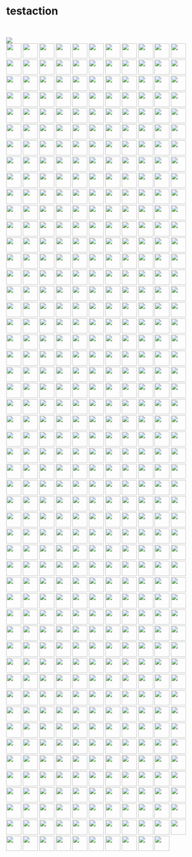# testaction
<br><!-- Do not remove start of hero-bot --><br>
<img src="https://img.shields.io/badge/Total-549-orange"><br>
<a href="https://github.com/243083df"><img src="https://avatars.githubusercontent.com/u/29660847?v=4" class="avatar-user" width="40px" /></a>
<a href="https://github.com/403studio"><img src="https://avatars.githubusercontent.com/u/17879134?v=4" class="avatar-user" width="40px" /></a>
<a href="https://github.com/8398a7"><img src="https://avatars.githubusercontent.com/u/8043276?v=4" class="avatar-user" width="40px" /></a>
<a href="https://github.com/ABNER-1"><img src="https://avatars.githubusercontent.com/u/24547351?v=4" class="avatar-user" width="40px" /></a>
<a href="https://github.com/Accagain2014"><img src="https://avatars.githubusercontent.com/u/9635216?v=4" class="avatar-user" width="40px" /></a>
<a href="https://github.com/AgtLucas"><img src="https://avatars.githubusercontent.com/u/1909761?v=4" class="avatar-user" width="40px" /></a>
<a href="https://github.com/AllenYu1987"><img src="https://avatars.githubusercontent.com/u/12489985?v=4" class="avatar-user" width="40px" /></a>
<a href="https://github.com/AlmeroSteyn"><img src="https://avatars.githubusercontent.com/u/5063473?v=4" class="avatar-user" width="40px" /></a>
<a href="https://github.com/AnSavvides"><img src="https://avatars.githubusercontent.com/u/2316326?v=4" class="avatar-user" width="40px" /></a>
<a href="https://github.com/Andarist"><img src="https://avatars.githubusercontent.com/u/9800850?v=4" class="avatar-user" width="40px" /></a>
<a href="https://github.com/Aredcap"><img src="https://avatars.githubusercontent.com/u/40494761?v=4" class="avatar-user" width="40px" /></a>
<a href="https://github.com/Bennu-Li"><img src="https://avatars.githubusercontent.com/u/53458891?v=4" class="avatar-user" width="40px" /></a>
<a href="https://github.com/BossZou"><img src="https://avatars.githubusercontent.com/u/40255591?v=4" class="avatar-user" width="40px" /></a>
<a href="https://github.com/CarlMungazi"><img src="https://avatars.githubusercontent.com/u/8584475?v=4" class="avatar-user" width="40px" /></a>
<a href="https://github.com/Cartas"><img src="https://avatars.githubusercontent.com/u/1099951?v=4" class="avatar-user" width="40px" /></a>
<a href="https://github.com/ChrisSki"><img src="https://avatars.githubusercontent.com/u/643408?v=4" class="avatar-user" width="40px" /></a>
<a href="https://github.com/ClimbsRocks"><img src="https://avatars.githubusercontent.com/u/7017045?v=4" class="avatar-user" width="40px" /></a>
<a href="https://github.com/CrossRaynor"><img src="https://avatars.githubusercontent.com/u/3909908?v=4" class="avatar-user" width="40px" /></a>
<a href="https://github.com/Cupchen"><img src="https://avatars.githubusercontent.com/u/34762375?v=4" class="avatar-user" width="40px" /></a>
<a href="https://github.com/DJCordhose"><img src="https://avatars.githubusercontent.com/u/394409?v=4" class="avatar-user" width="40px" /></a>
<a href="https://github.com/Daniel15"><img src="https://avatars.githubusercontent.com/u/91933?v=4" class="avatar-user" width="40px" /></a>
<a href="https://github.com/DanielHuang1983"><img src="https://avatars.githubusercontent.com/u/4417873?v=4" class="avatar-user" width="40px" /></a>
<a href="https://github.com/DarkScorpion"><img src="https://avatars.githubusercontent.com/u/1926649?v=4" class="avatar-user" width="40px" /></a>
<a href="https://github.com/DenrizSusam"><img src="https://avatars.githubusercontent.com/u/39295979?v=4" class="avatar-user" width="40px" /></a>
<a href="https://github.com/DragonDriver"><img src="https://avatars.githubusercontent.com/u/31589260?v=4" class="avatar-user" width="40px" /></a>
<a href="https://github.com/Ethan-Arrowood"><img src="https://avatars.githubusercontent.com/u/16144158?v=4" class="avatar-user" width="40px" /></a>
<a href="https://github.com/Fierralin"><img src="https://avatars.githubusercontent.com/u/8857059?v=4" class="avatar-user" width="40px" /></a>
<a href="https://github.com/FluorineDog"><img src="https://avatars.githubusercontent.com/u/15663612?v=4" class="avatar-user" width="40px" /></a>
<a href="https://github.com/GantMan"><img src="https://avatars.githubusercontent.com/u/997157?v=4" class="avatar-user" width="40px" /></a>
<a href="https://github.com/GordyD"><img src="https://avatars.githubusercontent.com/u/966511?v=4" class="avatar-user" width="40px" /></a>
<a href="https://github.com/Gracieeea"><img src="https://avatars.githubusercontent.com/u/50101579?v=4" class="avatar-user" width="40px" /></a>
<a href="https://github.com/GuanyunFeng"><img src="https://avatars.githubusercontent.com/u/40229765?v=4" class="avatar-user" width="40px" /></a>
<a href="https://github.com/GuoRentong"><img src="https://avatars.githubusercontent.com/u/57477222?v=4" class="avatar-user" width="40px" /></a>
<a href="https://github.com/Haroenv"><img src="https://avatars.githubusercontent.com/u/6270048?v=4" class="avatar-user" width="40px" /></a>
<a href="https://github.com/Heisenberg-Y"><img src="https://avatars.githubusercontent.com/u/35055583?v=4" class="avatar-user" width="40px" /></a>
<a href="https://github.com/HeroProtagonist"><img src="https://avatars.githubusercontent.com/u/12506217?v=4" class="avatar-user" width="40px" /></a>
<a href="https://github.com/HesterG"><img src="https://avatars.githubusercontent.com/u/17645053?v=4" class="avatar-user" width="40px" /></a>
<a href="https://github.com/HuangHua"><img src="https://avatars.githubusercontent.com/u/2274405?v=4" class="avatar-user" width="40px" /></a>
<a href="https://github.com/Hypnosphi"><img src="https://avatars.githubusercontent.com/u/6651625?v=4" class="avatar-user" width="40px" /></a>
<a href="https://github.com/IDrissAitHafid"><img src="https://avatars.githubusercontent.com/u/31975500?v=4" class="avatar-user" width="40px" /></a>
<a href="https://github.com/IvanVergiliev"><img src="https://avatars.githubusercontent.com/u/1443067?v=4" class="avatar-user" width="40px" /></a>
<a href="https://github.com/Jack-Works"><img src="https://avatars.githubusercontent.com/u/5390719?v=4" class="avatar-user" width="40px" /></a>
<a href="https://github.com/JackLCL"><img src="https://avatars.githubusercontent.com/u/53512883?v=4" class="avatar-user" width="40px" /></a>
<a href="https://github.com/JedWatson"><img src="https://avatars.githubusercontent.com/u/872310?v=4" class="avatar-user" width="40px" /></a>
<a href="https://github.com/Jessidhia"><img src="https://avatars.githubusercontent.com/u/73085?v=4" class="avatar-user" width="40px" /></a>
<a href="https://github.com/JinHai-CN"><img src="https://avatars.githubusercontent.com/u/33142505?v=4" class="avatar-user" width="40px" /></a>
<a href="https://github.com/JoshuaGross"><img src="https://avatars.githubusercontent.com/u/70602?v=4" class="avatar-user" width="40px" /></a>
<a href="https://github.com/Kachulio1"><img src="https://avatars.githubusercontent.com/u/22243090?v=4" class="avatar-user" width="40px" /></a>
<a href="https://github.com/KevinTCoughlin"><img src="https://avatars.githubusercontent.com/u/706967?v=4" class="avatar-user" width="40px" /></a>
<a href="https://github.com/KyleAMathews"><img src="https://avatars.githubusercontent.com/u/71047?v=4" class="avatar-user" width="40px" /></a>
<a href="https://github.com/Lin-gh-Saint"><img src="https://avatars.githubusercontent.com/u/64019322?v=4" class="avatar-user" width="40px" /></a>
<a href="https://github.com/LocoRichard"><img src="https://avatars.githubusercontent.com/u/81553353?v=4" class="avatar-user" width="40px" /></a>
<a href="https://github.com/M-Izadmehr"><img src="https://avatars.githubusercontent.com/u/28848972?v=4" class="avatar-user" width="40px" /></a>
<a href="https://github.com/MXDA"><img src="https://avatars.githubusercontent.com/u/47274057?v=4" class="avatar-user" width="40px" /></a>
<a href="https://github.com/ManasJayanth"><img src="https://avatars.githubusercontent.com/u/3097018?v=4" class="avatar-user" width="40px" /></a>
<a href="https://github.com/NE-SmallTown"><img src="https://avatars.githubusercontent.com/u/18418010?v=4" class="avatar-user" width="40px" /></a>
<a href="https://github.com/NMinhNguyen"><img src="https://avatars.githubusercontent.com/u/2852660?v=4" class="avatar-user" width="40px" /></a>
<a href="https://github.com/Nadia--"><img src="https://avatars.githubusercontent.com/u/2539934?v=4" class="avatar-user" width="40px" /></a>
<a href="https://github.com/NicBonetto"><img src="https://avatars.githubusercontent.com/u/28014739?v=4" class="avatar-user" width="40px" /></a>
<a href="https://github.com/Oleg24"><img src="https://avatars.githubusercontent.com/u/7278723?v=4" class="avatar-user" width="40px" /></a>
<a href="https://github.com/PahudPlus"><img src="https://avatars.githubusercontent.com/u/64403786?v=4" class="avatar-user" width="40px" /></a>
<a href="https://github.com/Pouja"><img src="https://avatars.githubusercontent.com/u/2385144?v=4" class="avatar-user" width="40px" /></a>
<a href="https://github.com/RReverser"><img src="https://avatars.githubusercontent.com/u/557590?v=4" class="avatar-user" width="40px" /></a>
<a href="https://github.com/RaitoBezarius"><img src="https://avatars.githubusercontent.com/u/314564?v=4" class="avatar-user" width="40px" /></a>
<a href="https://github.com/ReigenAraka"><img src="https://avatars.githubusercontent.com/u/57280231?v=4" class="avatar-user" width="40px" /></a>
<a href="https://github.com/RichardLitt"><img src="https://avatars.githubusercontent.com/u/910753?v=4" class="avatar-user" width="40px" /></a>
<a href="https://github.com/RyanWei"><img src="https://avatars.githubusercontent.com/u/9876551?v=4" class="avatar-user" width="40px" /></a>
<a href="https://github.com/SCKCZJ2018"><img src="https://avatars.githubusercontent.com/u/29282370?v=4" class="avatar-user" width="40px" /></a>
<a href="https://github.com/STRML"><img src="https://avatars.githubusercontent.com/u/1197375?v=4" class="avatar-user" width="40px" /></a>
<a href="https://github.com/SanderSpies"><img src="https://avatars.githubusercontent.com/u/1114117?v=4" class="avatar-user" width="40px" /></a>
<a href="https://github.com/Shastel"><img src="https://avatars.githubusercontent.com/u/6017041?v=4" class="avatar-user" width="40px" /></a>
<a href="https://github.com/Simek"><img src="https://avatars.githubusercontent.com/u/719641?v=4" class="avatar-user" width="40px" /></a>
<a href="https://github.com/SimenB"><img src="https://avatars.githubusercontent.com/u/1404810?v=4" class="avatar-user" width="40px" /></a>
<a href="https://github.com/SkyYang"><img src="https://avatars.githubusercontent.com/u/4702509?v=4" class="avatar-user" width="40px" /></a>
<a href="https://github.com/SnowyOwl-KHY"><img src="https://avatars.githubusercontent.com/u/10348819?v=4" class="avatar-user" width="40px" /></a>
<a href="https://github.com/SwaggySong"><img src="https://avatars.githubusercontent.com/u/36157116?v=4" class="avatar-user" width="40px" /></a>
<a href="https://github.com/TanaseHagi"><img src="https://avatars.githubusercontent.com/u/18321229?v=4" class="avatar-user" width="40px" /></a>
<a href="https://github.com/TheSavior"><img src="https://avatars.githubusercontent.com/u/249164?v=4" class="avatar-user" width="40px" /></a>
<a href="https://github.com/ThomasCrevoisier"><img src="https://avatars.githubusercontent.com/u/4603973?v=4" class="avatar-user" width="40px" /></a>
<a href="https://github.com/ThreadDao"><img src="https://avatars.githubusercontent.com/u/27288593?v=4" class="avatar-user" width="40px" /></a>
<a href="https://github.com/ThyeeZz"><img src="https://avatars.githubusercontent.com/u/41352919?v=4" class="avatar-user" width="40px" /></a>
<a href="https://github.com/Tlincy"><img src="https://avatars.githubusercontent.com/u/11934432?v=4" class="avatar-user" width="40px" /></a>
<a href="https://github.com/Tom910"><img src="https://avatars.githubusercontent.com/u/2185721?v=4" class="avatar-user" width="40px" /></a>
<a href="https://github.com/Tumao727"><img src="https://avatars.githubusercontent.com/u/20420181?v=4" class="avatar-user" width="40px" /></a>
<a href="https://github.com/WickyNilliams"><img src="https://avatars.githubusercontent.com/u/1091390?v=4" class="avatar-user" width="40px" /></a>
<a href="https://github.com/Wildhoney"><img src="https://avatars.githubusercontent.com/u/1528477?v=4" class="avatar-user" width="40px" /></a>
<a href="https://github.com/XuPeng-SH"><img src="https://avatars.githubusercontent.com/u/39627130?v=4" class="avatar-user" width="40px" /></a>
<a href="https://github.com/XuanYang-cn"><img src="https://avatars.githubusercontent.com/u/51370125?v=4" class="avatar-user" width="40px" /></a>
<a href="https://github.com/XuefengWu"><img src="https://avatars.githubusercontent.com/u/161701?v=4" class="avatar-user" width="40px" /></a>
<a href="https://github.com/Yeti-or"><img src="https://avatars.githubusercontent.com/u/1813468?v=4" class="avatar-user" width="40px" /></a>
<a href="https://github.com/Yukikaze-CZR"><img src="https://avatars.githubusercontent.com/u/48198922?v=4" class="avatar-user" width="40px" /></a>
<a href="https://github.com/ZoteTheMighty"><img src="https://avatars.githubusercontent.com/u/37384169?v=4" class="avatar-user" width="40px" /></a>
<a href="https://github.com/aaronabramov"><img src="https://avatars.githubusercontent.com/u/940133?v=4" class="avatar-user" width="40px" /></a>
<a href="https://github.com/aaronjin2010"><img src="https://avatars.githubusercontent.com/u/48044391?v=4" class="avatar-user" width="40px" /></a>
<a href="https://github.com/abhaynikam"><img src="https://avatars.githubusercontent.com/u/7736232?v=4" class="avatar-user" width="40px" /></a>
<a href="https://github.com/accordeiro"><img src="https://avatars.githubusercontent.com/u/1952585?v=4" class="avatar-user" width="40px" /></a>
<a href="https://github.com/acdlite"><img src="https://avatars.githubusercontent.com/u/3624098?v=4" class="avatar-user" width="40px" /></a>
<a href="https://github.com/adammark"><img src="https://avatars.githubusercontent.com/u/28193?v=4" class="avatar-user" width="40px" /></a>
<a href="https://github.com/adasq"><img src="https://avatars.githubusercontent.com/u/5637734?v=4" class="avatar-user" width="40px" /></a>
<a href="https://github.com/adelevie"><img src="https://avatars.githubusercontent.com/u/86790?v=4" class="avatar-user" width="40px" /></a>
<a href="https://github.com/af"><img src="https://avatars.githubusercontent.com/u/25241?v=4" class="avatar-user" width="40px" /></a>
<a href="https://github.com/aickin"><img src="https://avatars.githubusercontent.com/u/44199?v=4" class="avatar-user" width="40px" /></a>
<a href="https://github.com/airjp73"><img src="https://avatars.githubusercontent.com/u/25882770?v=4" class="avatar-user" width="40px" /></a>
<a href="https://github.com/akihoni"><img src="https://avatars.githubusercontent.com/u/36330442?v=4" class="avatar-user" width="40px" /></a>
<a href="https://github.com/alexeyraspopov"><img src="https://avatars.githubusercontent.com/u/858295?v=4" class="avatar-user" width="40px" /></a>
<a href="https://github.com/alexmckenley"><img src="https://avatars.githubusercontent.com/u/3639670?v=4" class="avatar-user" width="40px" /></a>
<a href="https://github.com/alexpien"><img src="https://avatars.githubusercontent.com/u/2401597?v=4" class="avatar-user" width="40px" /></a>
<a href="https://github.com/alextsg"><img src="https://avatars.githubusercontent.com/u/8051479?v=4" class="avatar-user" width="40px" /></a>
<a href="https://github.com/alexzherdev"><img src="https://avatars.githubusercontent.com/u/93752?v=4" class="avatar-user" width="40px" /></a>
<a href="https://github.com/allofthenorthwood"><img src="https://avatars.githubusercontent.com/u/3123642?v=4" class="avatar-user" width="40px" /></a>
<a href="https://github.com/amm385"><img src="https://avatars.githubusercontent.com/u/823700?v=4" class="avatar-user" width="40px" /></a>
<a href="https://github.com/anchun"><img src="https://avatars.githubusercontent.com/u/2356895?v=4" class="avatar-user" width="40px" /></a>
<a href="https://github.com/andrewdavey"><img src="https://avatars.githubusercontent.com/u/292014?v=4" class="avatar-user" width="40px" /></a>
<a href="https://github.com/andreypopp"><img src="https://avatars.githubusercontent.com/u/30594?v=4" class="avatar-user" width="40px" /></a>
<a href="https://github.com/ankitml"><img src="https://avatars.githubusercontent.com/u/573824?v=4" class="avatar-user" width="40px" /></a>
<a href="https://github.com/anmonteiro"><img src="https://avatars.githubusercontent.com/u/661909?v=4" class="avatar-user" width="40px" /></a>
<a href="https://github.com/antsmartian"><img src="https://avatars.githubusercontent.com/u/1241511?v=4" class="avatar-user" width="40px" /></a>
<a href="https://github.com/apaatsio"><img src="https://avatars.githubusercontent.com/u/195210?v=4" class="avatar-user" width="40px" /></a>
<a href="https://github.com/arcanis"><img src="https://avatars.githubusercontent.com/u/1037931?v=4" class="avatar-user" width="40px" /></a>
<a href="https://github.com/ariabuckles"><img src="https://avatars.githubusercontent.com/u/1487889?v=4" class="avatar-user" width="40px" /></a>
<a href="https://github.com/arkist"><img src="https://avatars.githubusercontent.com/u/1099068?v=4" class="avatar-user" width="40px" /></a>
<a href="https://github.com/armujahid"><img src="https://avatars.githubusercontent.com/u/3725386?v=4" class="avatar-user" width="40px" /></a>
<a href="https://github.com/arnihermann"><img src="https://avatars.githubusercontent.com/u/35656?v=4" class="avatar-user" width="40px" /></a>
<a href="https://github.com/artnez"><img src="https://avatars.githubusercontent.com/u/396654?v=4" class="avatar-user" width="40px" /></a>
<a href="https://github.com/aruberto"><img src="https://avatars.githubusercontent.com/u/9933826?v=4" class="avatar-user" width="40px" /></a>
<a href="https://github.com/ashyshyshyman"><img src="https://avatars.githubusercontent.com/u/50362613?v=4" class="avatar-user" width="40px" /></a>
<a href="https://github.com/avanderhoorn"><img src="https://avatars.githubusercontent.com/u/585619?v=4" class="avatar-user" width="40px" /></a>
<a href="https://github.com/aweary"><img src="https://avatars.githubusercontent.com/u/6886061?v=4" class="avatar-user" width="40px" /></a>
<a href="https://github.com/awwright"><img src="https://avatars.githubusercontent.com/u/437517?v=4" class="avatar-user" width="40px" /></a>
<a href="https://github.com/azich"><img src="https://avatars.githubusercontent.com/u/306069?v=4" class="avatar-user" width="40px" /></a>
<a href="https://github.com/basarat"><img src="https://avatars.githubusercontent.com/u/874898?v=4" class="avatar-user" width="40px" /></a>
<a href="https://github.com/become-nice"><img src="https://avatars.githubusercontent.com/u/56624819?v=4" class="avatar-user" width="40px" /></a>
<a href="https://github.com/behnammodi"><img src="https://avatars.githubusercontent.com/u/1549069?v=4" class="avatar-user" width="40px" /></a>
<a href="https://github.com/behzad888"><img src="https://avatars.githubusercontent.com/u/9346614?v=4" class="avatar-user" width="40px" /></a>
<a href="https://github.com/benhalpern"><img src="https://avatars.githubusercontent.com/u/3102842?v=4" class="avatar-user" width="40px" /></a>
<a href="https://github.com/benjamn"><img src="https://avatars.githubusercontent.com/u/5750?v=4" class="avatar-user" width="40px" /></a>
<a href="https://github.com/benmoss"><img src="https://avatars.githubusercontent.com/u/239754?v=4" class="avatar-user" width="40px" /></a>
<a href="https://github.com/bernard-lin"><img src="https://avatars.githubusercontent.com/u/16327281?v=4" class="avatar-user" width="40px" /></a>
<a href="https://github.com/bgirard"><img src="https://avatars.githubusercontent.com/u/793565?v=4" class="avatar-user" width="40px" /></a>
<a href="https://github.com/bgw"><img src="https://avatars.githubusercontent.com/u/180404?v=4" class="avatar-user" width="40px" /></a>
<a href="https://github.com/bhamodi"><img src="https://avatars.githubusercontent.com/u/7663987?v=4" class="avatar-user" width="40px" /></a>
<a href="https://github.com/bigsheeper"><img src="https://avatars.githubusercontent.com/u/42060877?v=4" class="avatar-user" width="40px" /></a>
<a href="https://github.com/binbin12580"><img src="https://avatars.githubusercontent.com/u/30914966?v=4" class="avatar-user" width="40px" /></a>
<a href="https://github.com/binbinlv"><img src="https://avatars.githubusercontent.com/u/83755740?v=4" class="avatar-user" width="40px" /></a>
<a href="https://github.com/bitshadow"><img src="https://avatars.githubusercontent.com/u/574802?v=4" class="avatar-user" width="40px" /></a>
<a href="https://github.com/bl00mber"><img src="https://avatars.githubusercontent.com/u/16987322?v=4" class="avatar-user" width="40px" /></a>
<a href="https://github.com/bo-huang"><img src="https://avatars.githubusercontent.com/u/24309515?v=4" class="avatar-user" width="40px" /></a>
<a href="https://github.com/bobeagan"><img src="https://avatars.githubusercontent.com/u/100226?v=4" class="avatar-user" width="40px" /></a>
<a href="https://github.com/brandonbloom"><img src="https://avatars.githubusercontent.com/u/119164?v=4" class="avatar-user" width="40px" /></a>
<a href="https://github.com/break2017"><img src="https://avatars.githubusercontent.com/u/2993941?v=4" class="avatar-user" width="40px" /></a>
<a href="https://github.com/briankung"><img src="https://avatars.githubusercontent.com/u/2836167?v=4" class="avatar-user" width="40px" /></a>
<a href="https://github.com/brianr"><img src="https://avatars.githubusercontent.com/u/12275?v=4" class="avatar-user" width="40px" /></a>
<a href="https://github.com/brianreavis"><img src="https://avatars.githubusercontent.com/u/118480?v=4" class="avatar-user" width="40px" /></a>
<a href="https://github.com/brigand"><img src="https://avatars.githubusercontent.com/u/936069?v=4" class="avatar-user" width="40px" /></a>
<a href="https://github.com/bripkens"><img src="https://avatars.githubusercontent.com/u/596443?v=4" class="avatar-user" width="40px" /></a>
<a href="https://github.com/bspaulding"><img src="https://avatars.githubusercontent.com/u/6833?v=4" class="avatar-user" width="40px" /></a>
<a href="https://github.com/btholt"><img src="https://avatars.githubusercontent.com/u/999523?v=4" class="avatar-user" width="40px" /></a>
<a href="https://github.com/bvaughn"><img src="https://avatars.githubusercontent.com/u/29597?v=4" class="avatar-user" width="40px" /></a>
<a href="https://github.com/calebmer"><img src="https://avatars.githubusercontent.com/u/8282507?v=4" class="avatar-user" width="40px" /></a>
<a href="https://github.com/camsong"><img src="https://avatars.githubusercontent.com/u/948896?v=4" class="avatar-user" width="40px" /></a>
<a href="https://github.com/caosiyang"><img src="https://avatars.githubusercontent.com/u/2155120?v=4" class="avatar-user" width="40px" /></a>
<a href="https://github.com/cbrwizard"><img src="https://avatars.githubusercontent.com/u/1615659?v=4" class="avatar-user" width="40px" /></a>
<a href="https://github.com/chenglou"><img src="https://avatars.githubusercontent.com/u/1909539?v=4" class="avatar-user" width="40px" /></a>
<a href="https://github.com/chengpu"><img src="https://avatars.githubusercontent.com/u/2233492?v=4" class="avatar-user" width="40px" /></a>
<a href="https://github.com/chentsulin"><img src="https://avatars.githubusercontent.com/u/3382565?v=4" class="avatar-user" width="40px" /></a>
<a href="https://github.com/chicoxyzzy"><img src="https://avatars.githubusercontent.com/u/1507086?v=4" class="avatar-user" width="40px" /></a>
<a href="https://github.com/christianalfoni"><img src="https://avatars.githubusercontent.com/u/3956929?v=4" class="avatar-user" width="40px" /></a>
<a href="https://github.com/clarkdo"><img src="https://avatars.githubusercontent.com/u/4312154?v=4" class="avatar-user" width="40px" /></a>
<a href="https://github.com/clayallsopp"><img src="https://avatars.githubusercontent.com/u/153704?v=4" class="avatar-user" width="40px" /></a>
<a href="https://github.com/clemmy"><img src="https://avatars.githubusercontent.com/u/3696934?v=4" class="avatar-user" width="40px" /></a>
<a href="https://github.com/codacy-badger"><img src="https://avatars.githubusercontent.com/u/23704769?v=4" class="avatar-user" width="40px" /></a>
<a href="https://github.com/congqixia"><img src="https://avatars.githubusercontent.com/u/84113973?v=4" class="avatar-user" width="40px" /></a>
<a href="https://github.com/conorhastings"><img src="https://avatars.githubusercontent.com/u/8263298?v=4" class="avatar-user" width="40px" /></a>
<a href="https://github.com/cookfront"><img src="https://avatars.githubusercontent.com/u/4829465?v=4" class="avatar-user" width="40px" /></a>
<a href="https://github.com/cpojer"><img src="https://avatars.githubusercontent.com/u/13352?v=4" class="avatar-user" width="40px" /></a>
<a href="https://github.com/cqy123456"><img src="https://avatars.githubusercontent.com/u/39671710?v=4" class="avatar-user" width="40px" /></a>
<a href="https://github.com/cxie"><img src="https://avatars.githubusercontent.com/u/653101?v=4" class="avatar-user" width="40px" /></a>
<a href="https://github.com/cyan33"><img src="https://avatars.githubusercontent.com/u/13282699?v=4" class="avatar-user" width="40px" /></a>
<a href="https://github.com/cydrain"><img src="https://avatars.githubusercontent.com/u/3992404?v=4" class="avatar-user" width="40px" /></a>
<a href="https://github.com/czajkowski"><img src="https://avatars.githubusercontent.com/u/197684?v=4" class="avatar-user" width="40px" /></a>
<a href="https://github.com/czhen-zilliz"><img src="https://avatars.githubusercontent.com/u/83751452?v=4" class="avatar-user" width="40px" /></a>
<a href="https://github.com/czpmango"><img src="https://avatars.githubusercontent.com/u/26356194?v=4" class="avatar-user" width="40px" /></a>
<a href="https://github.com/czs007"><img src="https://avatars.githubusercontent.com/u/59249785?v=4" class="avatar-user" width="40px" /></a>
<a href="https://github.com/d4rky-pl"><img src="https://avatars.githubusercontent.com/u/284395?v=4" class="avatar-user" width="40px" /></a>
<a href="https://github.com/dalinaum"><img src="https://avatars.githubusercontent.com/u/145585?v=4" class="avatar-user" width="40px" /></a>
<a href="https://github.com/dantman"><img src="https://avatars.githubusercontent.com/u/53399?v=4" class="avatar-user" width="40px" /></a>
<a href="https://github.com/darobin"><img src="https://avatars.githubusercontent.com/u/38491?v=4" class="avatar-user" width="40px" /></a>
<a href="https://github.com/dd-He"><img src="https://avatars.githubusercontent.com/u/24242249?v=4" class="avatar-user" width="40px" /></a>
<a href="https://github.com/deanbrophy"><img src="https://avatars.githubusercontent.com/u/8238179?v=4" class="avatar-user" width="40px" /></a>
<a href="https://github.com/del-zhenwu"><img src="https://avatars.githubusercontent.com/u/56623710?v=4" class="avatar-user" width="40px" /></a>
<a href="https://github.com/diegomura"><img src="https://avatars.githubusercontent.com/u/5600341?v=4" class="avatar-user" width="40px" /></a>
<a href="https://github.com/dittos"><img src="https://avatars.githubusercontent.com/u/2622?v=4" class="avatar-user" width="40px" /></a>
<a href="https://github.com/divad12"><img src="https://avatars.githubusercontent.com/u/159687?v=4" class="avatar-user" width="40px" /></a>
<a href="https://github.com/djrodgerspryor"><img src="https://avatars.githubusercontent.com/u/3197007?v=4" class="avatar-user" width="40px" /></a>
<a href="https://github.com/dmatteo"><img src="https://avatars.githubusercontent.com/u/4091059?v=4" class="avatar-user" width="40px" /></a>
<a href="https://github.com/dmnd"><img src="https://avatars.githubusercontent.com/u/4427?v=4" class="avatar-user" width="40px" /></a>
<a href="https://github.com/dpercy"><img src="https://avatars.githubusercontent.com/u/349909?v=4" class="avatar-user" width="40px" /></a>
<a href="https://github.com/drdelambre"><img src="https://avatars.githubusercontent.com/u/1434802?v=4" class="avatar-user" width="40px" /></a>
<a href="https://github.com/dschafer"><img src="https://avatars.githubusercontent.com/u/2760005?v=4" class="avatar-user" width="40px" /></a>
<a href="https://github.com/dvzubarev"><img src="https://avatars.githubusercontent.com/u/14878830?v=4" class="avatar-user" width="40px" /></a>
<a href="https://github.com/dyhyfu"><img src="https://avatars.githubusercontent.com/u/64584368?v=4" class="avatar-user" width="40px" /></a>
<a href="https://github.com/edvinerikson"><img src="https://avatars.githubusercontent.com/u/3890572?v=4" class="avatar-user" width="40px" /></a>
<a href="https://github.com/ehellman"><img src="https://avatars.githubusercontent.com/u/586152?v=4" class="avatar-user" width="40px" /></a>
<a href="https://github.com/elas7"><img src="https://avatars.githubusercontent.com/u/7537033?v=4" class="avatar-user" width="40px" /></a>
<a href="https://github.com/eltociear"><img src="https://avatars.githubusercontent.com/u/22633385?v=4" class="avatar-user" width="40px" /></a>
<a href="https://github.com/enaqx"><img src="https://avatars.githubusercontent.com/u/182219?v=4" class="avatar-user" width="40px" /></a>
<a href="https://github.com/enguerran"><img src="https://avatars.githubusercontent.com/u/701648?v=4" class="avatar-user" width="40px" /></a>
<a href="https://github.com/epicfaace"><img src="https://avatars.githubusercontent.com/u/1689183?v=4" class="avatar-user" width="40px" /></a>
<a href="https://github.com/eps1lon"><img src="https://avatars.githubusercontent.com/u/12292047?v=4" class="avatar-user" width="40px" /></a>
<a href="https://github.com/erdustiggen"><img src="https://avatars.githubusercontent.com/u/25433850?v=4" class="avatar-user" width="40px" /></a>
<a href="https://github.com/ericflo"><img src="https://avatars.githubusercontent.com/u/1228?v=4" class="avatar-user" width="40px" /></a>
<a href="https://github.com/ericnakagawa"><img src="https://avatars.githubusercontent.com/u/23874?v=4" class="avatar-user" width="40px" /></a>
<a href="https://github.com/everdimension"><img src="https://avatars.githubusercontent.com/u/5347023?v=4" class="avatar-user" width="40px" /></a>
<a href="https://github.com/evilbs"><img src="https://avatars.githubusercontent.com/u/3305041?v=4" class="avatar-user" width="40px" /></a>
<a href="https://github.com/exiadbq"><img src="https://avatars.githubusercontent.com/u/4665929?v=4" class="avatar-user" width="40px" /></a>
<a href="https://github.com/fabiomcosta"><img src="https://avatars.githubusercontent.com/u/28530?v=4" class="avatar-user" width="40px" /></a>
<a href="https://github.com/feisiyicl"><img src="https://avatars.githubusercontent.com/u/64510805?v=4" class="avatar-user" width="40px" /></a>
<a href="https://github.com/fforw"><img src="https://avatars.githubusercontent.com/u/226774?v=4" class="avatar-user" width="40px" /></a>
<a href="https://github.com/fgnass"><img src="https://avatars.githubusercontent.com/u/89450?v=4" class="avatar-user" width="40px" /></a>
<a href="https://github.com/fisherwebdev"><img src="https://avatars.githubusercontent.com/u/169760?v=4" class="avatar-user" width="40px" /></a>
<a href="https://github.com/fishpenguin"><img src="https://avatars.githubusercontent.com/u/49153041?v=4" class="avatar-user" width="40px" /></a>
<a href="https://github.com/fkgozali"><img src="https://avatars.githubusercontent.com/u/1095866?v=4" class="avatar-user" width="40px" /></a>
<a href="https://github.com/fkling"><img src="https://avatars.githubusercontent.com/u/179026?v=4" class="avatar-user" width="40px" /></a>
<a href="https://github.com/flarnie"><img src="https://avatars.githubusercontent.com/u/1114467?v=4" class="avatar-user" width="40px" /></a>
<a href="https://github.com/fpoumian"><img src="https://avatars.githubusercontent.com/u/14318826?v=4" class="avatar-user" width="40px" /></a>
<a href="https://github.com/fson"><img src="https://avatars.githubusercontent.com/u/497214?v=4" class="avatar-user" width="40px" /></a>
<a href="https://github.com/fxxkscript"><img src="https://avatars.githubusercontent.com/u/1597584?v=4" class="avatar-user" width="40px" /></a>
<a href="https://github.com/gabelevi"><img src="https://avatars.githubusercontent.com/u/1887264?v=4" class="avatar-user" width="40px" /></a>
<a href="https://github.com/gaearon"><img src="https://avatars.githubusercontent.com/u/810438?v=4" class="avatar-user" width="40px" /></a>
<a href="https://github.com/garethnic"><img src="https://avatars.githubusercontent.com/u/1523598?v=4" class="avatar-user" width="40px" /></a>
<a href="https://github.com/gasi"><img src="https://avatars.githubusercontent.com/u/49583?v=4" class="avatar-user" width="40px" /></a>
<a href="https://github.com/gebilaoxiong"><img src="https://avatars.githubusercontent.com/u/11804936?v=4" class="avatar-user" width="40px" /></a>
<a href="https://github.com/georgesisco"><img src="https://avatars.githubusercontent.com/u/689511?v=4" class="avatar-user" width="40px" /></a>
<a href="https://github.com/ggaaooppeenngg"><img src="https://avatars.githubusercontent.com/u/4769989?v=4" class="avatar-user" width="40px" /></a>
<a href="https://github.com/gitanupam"><img src="https://avatars.githubusercontent.com/u/10434719?v=4" class="avatar-user" width="40px" /></a>
<a href="https://github.com/glenjamin"><img src="https://avatars.githubusercontent.com/u/151272?v=4" class="avatar-user" width="40px" /></a>
<a href="https://github.com/godchen0212"><img src="https://avatars.githubusercontent.com/u/67679556?v=4" class="avatar-user" width="40px" /></a>
<a href="https://github.com/goodwin64"><img src="https://avatars.githubusercontent.com/u/10671879?v=4" class="avatar-user" width="40px" /></a>
<a href="https://github.com/gracezzzzz"><img src="https://avatars.githubusercontent.com/u/56617657?v=4" class="avatar-user" width="40px" /></a>
<a href="https://github.com/grant"><img src="https://avatars.githubusercontent.com/u/744973?v=4" class="avatar-user" width="40px" /></a>
<a href="https://github.com/graue"><img src="https://avatars.githubusercontent.com/u/1730853?v=4" class="avatar-user" width="40px" /></a>
<a href="https://github.com/groodt"><img src="https://avatars.githubusercontent.com/u/343415?v=4" class="avatar-user" width="40px" /></a>
<a href="https://github.com/grtoverflow"><img src="https://avatars.githubusercontent.com/u/8500564?v=4" class="avatar-user" width="40px" /></a>
<a href="https://github.com/gscottolson"><img src="https://avatars.githubusercontent.com/u/220979?v=4" class="avatar-user" width="40px" /></a>
<a href="https://github.com/gujun720"><img src="https://avatars.githubusercontent.com/u/53246671?v=4" class="avatar-user" width="40px" /></a>
<a href="https://github.com/gunn"><img src="https://avatars.githubusercontent.com/u/42500?v=4" class="avatar-user" width="40px" /></a>
<a href="https://github.com/guoxiangzhou"><img src="https://avatars.githubusercontent.com/u/52496626?v=4" class="avatar-user" width="40px" /></a>
<a href="https://github.com/gusaiani"><img src="https://avatars.githubusercontent.com/u/380816?v=4" class="avatar-user" width="40px" /></a>
<a href="https://github.com/hanumanthan"><img src="https://avatars.githubusercontent.com/u/5584802?v=4" class="avatar-user" width="40px" /></a>
<a href="https://github.com/hartzis"><img src="https://avatars.githubusercontent.com/u/5378707?v=4" class="avatar-user" width="40px" /></a>
<a href="https://github.com/hejld"><img src="https://avatars.githubusercontent.com/u/488301?v=4" class="avatar-user" width="40px" /></a>
<a href="https://github.com/hendrikswan"><img src="https://avatars.githubusercontent.com/u/273461?v=4" class="avatar-user" width="40px" /></a>
<a href="https://github.com/henryqdineen"><img src="https://avatars.githubusercontent.com/u/682132?v=4" class="avatar-user" width="40px" /></a>
<a href="https://github.com/him2him2"><img src="https://avatars.githubusercontent.com/u/10393491?v=4" class="avatar-user" width="40px" /></a>
<a href="https://github.com/hkal"><img src="https://avatars.githubusercontent.com/u/3802753?v=4" class="avatar-user" width="40px" /></a>
<a href="https://github.com/hmohamme"><img src="https://avatars.githubusercontent.com/u/61028636?v=4" class="avatar-user" width="40px" /></a>
<a href="https://github.com/hnordt"><img src="https://avatars.githubusercontent.com/u/1625399?v=4" class="avatar-user" width="40px" /></a>
<a href="https://github.com/hojberg"><img src="https://avatars.githubusercontent.com/u/2371?v=4" class="avatar-user" width="40px" /></a>
<a href="https://github.com/hramos"><img src="https://avatars.githubusercontent.com/u/165856?v=4" class="avatar-user" width="40px" /></a>
<a href="https://github.com/hristo-kanchev"><img src="https://avatars.githubusercontent.com/u/23095052?v=4" class="avatar-user" width="40px" /></a>
<a href="https://github.com/hugo"><img src="https://avatars.githubusercontent.com/u/1704089?v=4" class="avatar-user" width="40px" /></a>
<a href="https://github.com/hzoo"><img src="https://avatars.githubusercontent.com/u/588473?v=4" class="avatar-user" width="40px" /></a>
<a href="https://github.com/iamchenxin"><img src="https://avatars.githubusercontent.com/u/8873545?v=4" class="avatar-user" width="40px" /></a>
<a href="https://github.com/iamdustan"><img src="https://avatars.githubusercontent.com/u/227879?v=4" class="avatar-user" width="40px" /></a>
<a href="https://github.com/ianobermiller"><img src="https://avatars.githubusercontent.com/u/897931?v=4" class="avatar-user" width="40px" /></a>
<a href="https://github.com/ide"><img src="https://avatars.githubusercontent.com/u/379606?v=4" class="avatar-user" width="40px" /></a>
<a href="https://github.com/ilyagelman"><img src="https://avatars.githubusercontent.com/u/139322?v=4" class="avatar-user" width="40px" /></a>
<a href="https://github.com/imagentleman"><img src="https://avatars.githubusercontent.com/u/2272928?v=4" class="avatar-user" width="40px" /></a>
<a href="https://github.com/inokawa"><img src="https://avatars.githubusercontent.com/u/48897392?v=4" class="avatar-user" width="40px" /></a>
<a href="https://github.com/inottn"><img src="https://avatars.githubusercontent.com/u/18509404?v=4" class="avatar-user" width="40px" /></a>
<a href="https://github.com/ivan"><img src="https://avatars.githubusercontent.com/u/4458?v=4" class="avatar-user" width="40px" /></a>
<a href="https://github.com/ivanzotov"><img src="https://avatars.githubusercontent.com/u/147321?v=4" class="avatar-user" width="40px" /></a>
<a href="https://github.com/jackson-huang"><img src="https://avatars.githubusercontent.com/u/8979403?v=4" class="avatar-user" width="40px" /></a>
<a href="https://github.com/jackyu2020"><img src="https://avatars.githubusercontent.com/u/64533877?v=4" class="avatar-user" width="40px" /></a>
<a href="https://github.com/jamesgpearce"><img src="https://avatars.githubusercontent.com/u/90942?v=4" class="avatar-user" width="40px" /></a>
<a href="https://github.com/janhancic"><img src="https://avatars.githubusercontent.com/u/356488?v=4" class="avatar-user" width="40px" /></a>
<a href="https://github.com/jaredly"><img src="https://avatars.githubusercontent.com/u/112170?v=4" class="avatar-user" width="40px" /></a>
<a href="https://github.com/jasonwilliams"><img src="https://avatars.githubusercontent.com/u/936006?v=4" class="avatar-user" width="40px" /></a>
<a href="https://github.com/javache"><img src="https://avatars.githubusercontent.com/u/5676?v=4" class="avatar-user" width="40px" /></a>
<a href="https://github.com/jbaiter"><img src="https://avatars.githubusercontent.com/u/608610?v=4" class="avatar-user" width="40px" /></a>
<a href="https://github.com/jbonta"><img src="https://avatars.githubusercontent.com/u/973058?v=4" class="avatar-user" width="40px" /></a>
<a href="https://github.com/jdalton"><img src="https://avatars.githubusercontent.com/u/4303?v=4" class="avatar-user" width="40px" /></a>
<a href="https://github.com/jddxf"><img src="https://avatars.githubusercontent.com/u/11155177?v=4" class="avatar-user" width="40px" /></a>
<a href="https://github.com/jdudak"><img src="https://avatars.githubusercontent.com/u/11788028?v=4" class="avatar-user" width="40px" /></a>
<a href="https://github.com/jeanlauliac"><img src="https://avatars.githubusercontent.com/u/1733570?v=4" class="avatar-user" width="40px" /></a>
<a href="https://github.com/jeffchan"><img src="https://avatars.githubusercontent.com/u/97428?v=4" class="avatar-user" width="40px" /></a>
<a href="https://github.com/jeffoverflow"><img src="https://avatars.githubusercontent.com/u/24581746?v=4" class="avatar-user" width="40px" /></a>
<a href="https://github.com/jeffreylin"><img src="https://avatars.githubusercontent.com/u/706406?v=4" class="avatar-user" width="40px" /></a>
<a href="https://github.com/jergason"><img src="https://avatars.githubusercontent.com/u/72027?v=4" class="avatar-user" width="40px" /></a>
<a href="https://github.com/jessebeach"><img src="https://avatars.githubusercontent.com/u/345913?v=4" class="avatar-user" width="40px" /></a>
<a href="https://github.com/jeyraof"><img src="https://avatars.githubusercontent.com/u/2032880?v=4" class="avatar-user" width="40px" /></a>
<a href="https://github.com/jfo84"><img src="https://avatars.githubusercontent.com/u/11723485?v=4" class="avatar-user" width="40px" /></a>
<a href="https://github.com/jgebhardt"><img src="https://avatars.githubusercontent.com/u/632968?v=4" class="avatar-user" width="40px" /></a>
<a href="https://github.com/jielinxu"><img src="https://avatars.githubusercontent.com/u/52057195?v=4" class="avatar-user" width="40px" /></a>
<a href="https://github.com/jimfb"><img src="https://avatars.githubusercontent.com/u/9595985?v=4" class="avatar-user" width="40px" /></a>
<a href="https://github.com/jinmmd"><img src="https://avatars.githubusercontent.com/u/480907?v=4" class="avatar-user" width="40px" /></a>
<a href="https://github.com/jkx8fc"><img src="https://avatars.githubusercontent.com/u/31717785?v=4" class="avatar-user" width="40px" /></a>
<a href="https://github.com/jlfwong"><img src="https://avatars.githubusercontent.com/u/150329?v=4" class="avatar-user" width="40px" /></a>
<a href="https://github.com/jlongster"><img src="https://avatars.githubusercontent.com/u/17031?v=4" class="avatar-user" width="40px" /></a>
<a href="https://github.com/jnu"><img src="https://avatars.githubusercontent.com/u/1069899?v=4" class="avatar-user" width="40px" /></a>
<a href="https://github.com/joecritch"><img src="https://avatars.githubusercontent.com/u/24449?v=4" class="avatar-user" width="40px" /></a>
<a href="https://github.com/jonathan-beebe"><img src="https://avatars.githubusercontent.com/u/107694?v=4" class="avatar-user" width="40px" /></a>
<a href="https://github.com/jonhester"><img src="https://avatars.githubusercontent.com/u/3527123?v=4" class="avatar-user" width="40px" /></a>
<a href="https://github.com/jonscottclark"><img src="https://avatars.githubusercontent.com/u/214676?v=4" class="avatar-user" width="40px" /></a>
<a href="https://github.com/jontewks"><img src="https://avatars.githubusercontent.com/u/3970573?v=4" class="avatar-user" width="40px" /></a>
<a href="https://github.com/jordwalke"><img src="https://avatars.githubusercontent.com/u/977348?v=4" class="avatar-user" width="40px" /></a>
<a href="https://github.com/josephsavona"><img src="https://avatars.githubusercontent.com/u/6425824?v=4" class="avatar-user" width="40px" /></a>
<a href="https://github.com/joshduck"><img src="https://avatars.githubusercontent.com/u/240284?v=4" class="avatar-user" width="40px" /></a>
<a href="https://github.com/joshma"><img src="https://avatars.githubusercontent.com/u/64739?v=4" class="avatar-user" width="40px" /></a>
<a href="https://github.com/jquense"><img src="https://avatars.githubusercontent.com/u/339286?v=4" class="avatar-user" width="40px" /></a>
<a href="https://github.com/jtmalinowski"><img src="https://avatars.githubusercontent.com/u/645127?v=4" class="avatar-user" width="40px" /></a>
<a href="https://github.com/julen"><img src="https://avatars.githubusercontent.com/u/16768?v=4" class="avatar-user" width="40px" /></a>
<a href="https://github.com/jwworth"><img src="https://avatars.githubusercontent.com/u/2782858?v=4" class="avatar-user" width="40px" /></a>
<a href="https://github.com/karczk"><img src="https://avatars.githubusercontent.com/u/8329336?v=4" class="avatar-user" width="40px" /></a>
<a href="https://github.com/karlhorky"><img src="https://avatars.githubusercontent.com/u/1935696?v=4" class="avatar-user" width="40px" /></a>
<a href="https://github.com/kassens"><img src="https://avatars.githubusercontent.com/u/11849?v=4" class="avatar-user" width="40px" /></a>
<a href="https://github.com/kchia"><img src="https://avatars.githubusercontent.com/u/7776562?v=4" class="avatar-user" width="40px" /></a>
<a href="https://github.com/kentcdodds"><img src="https://avatars.githubusercontent.com/u/1500684?v=4" class="avatar-user" width="40px" /></a>
<a href="https://github.com/kerolloz"><img src="https://avatars.githubusercontent.com/u/36763164?v=4" class="avatar-user" width="40px" /></a>
<a href="https://github.com/kevinold"><img src="https://avatars.githubusercontent.com/u/21967?v=4" class="avatar-user" width="40px" /></a>
<a href="https://github.com/kevinzwhuang"><img src="https://avatars.githubusercontent.com/u/7256178?v=4" class="avatar-user" width="40px" /></a>
<a href="https://github.com/keyz"><img src="https://avatars.githubusercontent.com/u/2268452?v=4" class="avatar-user" width="40px" /></a>
<a href="https://github.com/kmeht"><img src="https://avatars.githubusercontent.com/u/1120478?v=4" class="avatar-user" width="40px" /></a>
<a href="https://github.com/koba04"><img src="https://avatars.githubusercontent.com/u/250407?v=4" class="avatar-user" width="40px" /></a>
<a href="https://github.com/kohei-takata"><img src="https://avatars.githubusercontent.com/u/7623979?v=4" class="avatar-user" width="40px" /></a>
<a href="https://github.com/kunukn"><img src="https://avatars.githubusercontent.com/u/3199603?v=4" class="avatar-user" width="40px" /></a>
<a href="https://github.com/lacker"><img src="https://avatars.githubusercontent.com/u/106475?v=4" class="avatar-user" width="40px" /></a>
<a href="https://github.com/lasekio"><img src="https://avatars.githubusercontent.com/u/8137000?v=4" class="avatar-user" width="40px" /></a>
<a href="https://github.com/lee-eve"><img src="https://avatars.githubusercontent.com/u/9720105?v=4" class="avatar-user" width="40px" /></a>
<a href="https://github.com/leebyron"><img src="https://avatars.githubusercontent.com/u/50130?v=4" class="avatar-user" width="40px" /></a>
<a href="https://github.com/lelandrichardson"><img src="https://avatars.githubusercontent.com/u/1885623?v=4" class="avatar-user" width="40px" /></a>
<a href="https://github.com/levibuzolic"><img src="https://avatars.githubusercontent.com/u/721323?v=4" class="avatar-user" width="40px" /></a>
<a href="https://github.com/linshunghuang"><img src="https://avatars.githubusercontent.com/u/11562092?v=4" class="avatar-user" width="40px" /></a>
<a href="https://github.com/lipis"><img src="https://avatars.githubusercontent.com/u/125676?v=4" class="avatar-user" width="40px" /></a>
<a href="https://github.com/ljharb"><img src="https://avatars.githubusercontent.com/u/45469?v=4" class="avatar-user" width="40px" /></a>
<a href="https://github.com/loguo"><img src="https://avatars.githubusercontent.com/u/15364733?v=4" class="avatar-user" width="40px" /></a>
<a href="https://github.com/lrowe"><img src="https://avatars.githubusercontent.com/u/290859?v=4" class="avatar-user" width="40px" /></a>
<a href="https://github.com/lucasecdb"><img src="https://avatars.githubusercontent.com/u/10223856?v=4" class="avatar-user" width="40px" /></a>
<a href="https://github.com/lunaruan"><img src="https://avatars.githubusercontent.com/u/2735514?v=4" class="avatar-user" width="40px" /></a>
<a href="https://github.com/lwglgy"><img src="https://avatars.githubusercontent.com/u/26682620?v=4" class="avatar-user" width="40px" /></a>
<a href="https://github.com/lyip1992"><img src="https://avatars.githubusercontent.com/u/10737293?v=4" class="avatar-user" width="40px" /></a>
<a href="https://github.com/maciej-ka"><img src="https://avatars.githubusercontent.com/u/5403694?v=4" class="avatar-user" width="40px" /></a>
<a href="https://github.com/madeinfree"><img src="https://avatars.githubusercontent.com/u/4027049?v=4" class="avatar-user" width="40px" /></a>
<a href="https://github.com/maisano"><img src="https://avatars.githubusercontent.com/u/689081?v=4" class="avatar-user" width="40px" /></a>
<a href="https://github.com/makky3939"><img src="https://avatars.githubusercontent.com/u/4876459?v=4" class="avatar-user" width="40px" /></a>
<a href="https://github.com/mariodu"><img src="https://avatars.githubusercontent.com/u/1409643?v=4" class="avatar-user" width="40px" /></a>
<a href="https://github.com/marjan-georgiev"><img src="https://avatars.githubusercontent.com/u/8687?v=4" class="avatar-user" width="40px" /></a>
<a href="https://github.com/markijbema"><img src="https://avatars.githubusercontent.com/u/624143?v=4" class="avatar-user" width="40px" /></a>
<a href="https://github.com/marocchino"><img src="https://avatars.githubusercontent.com/u/128431?v=4" class="avatar-user" width="40px" /></a>
<a href="https://github.com/marvinhagemeister"><img src="https://avatars.githubusercontent.com/u/1062408?v=4" class="avatar-user" width="40px" /></a>
<a href="https://github.com/mathieumg"><img src="https://avatars.githubusercontent.com/u/1624812?v=4" class="avatar-user" width="40px" /></a>
<a href="https://github.com/matiassingers"><img src="https://avatars.githubusercontent.com/u/938453?v=4" class="avatar-user" width="40px" /></a>
<a href="https://github.com/matthewjohnston4"><img src="https://avatars.githubusercontent.com/u/986185?v=4" class="avatar-user" width="40px" /></a>
<a href="https://github.com/matthewwithanm"><img src="https://avatars.githubusercontent.com/u/126263?v=4" class="avatar-user" width="40px" /></a>
<a href="https://github.com/maxdeviant"><img src="https://avatars.githubusercontent.com/u/1486634?v=4" class="avatar-user" width="40px" /></a>
<a href="https://github.com/mcsheffrey"><img src="https://avatars.githubusercontent.com/u/61091?v=4" class="avatar-user" width="40px" /></a>
<a href="https://github.com/mertkahyaoglu"><img src="https://avatars.githubusercontent.com/u/7414026?v=4" class="avatar-user" width="40px" /></a>
<a href="https://github.com/mfunkie"><img src="https://avatars.githubusercontent.com/u/1137065?v=4" class="avatar-user" width="40px" /></a>
<a href="https://github.com/mgol"><img src="https://avatars.githubusercontent.com/u/1758366?v=4" class="avatar-user" width="40px" /></a>
<a href="https://github.com/mhujer"><img src="https://avatars.githubusercontent.com/u/353372?v=4" class="avatar-user" width="40px" /></a>
<a href="https://github.com/michaelgmcd"><img src="https://avatars.githubusercontent.com/u/8161781?v=4" class="avatar-user" width="40px" /></a>
<a href="https://github.com/michaelrp"><img src="https://avatars.githubusercontent.com/u/1393096?v=4" class="avatar-user" width="40px" /></a>
<a href="https://github.com/mihaip"><img src="https://avatars.githubusercontent.com/u/513813?v=4" class="avatar-user" width="40px" /></a>
<a href="https://github.com/milesj"><img src="https://avatars.githubusercontent.com/u/143744?v=4" class="avatar-user" width="40px" /></a>
<a href="https://github.com/mileyzjq"><img src="https://avatars.githubusercontent.com/u/37039827?v=4" class="avatar-user" width="40px" /></a>
<a href="https://github.com/millermedeiros"><img src="https://avatars.githubusercontent.com/u/155633?v=4" class="avatar-user" width="40px" /></a>
<a href="https://github.com/misoguy"><img src="https://avatars.githubusercontent.com/u/12230408?v=4" class="avatar-user" width="40px" /></a>
<a href="https://github.com/mitenka"><img src="https://avatars.githubusercontent.com/u/1084541?v=4" class="avatar-user" width="40px" /></a>
<a href="https://github.com/mitermayer"><img src="https://avatars.githubusercontent.com/u/1042131?v=4" class="avatar-user" width="40px" /></a>
<a href="https://github.com/mjul"><img src="https://avatars.githubusercontent.com/u/142868?v=4" class="avatar-user" width="40px" /></a>
<a href="https://github.com/mmarkelov"><img src="https://avatars.githubusercontent.com/u/22371328?v=4" class="avatar-user" width="40px" /></a>
<a href="https://github.com/mmoss"><img src="https://avatars.githubusercontent.com/u/648160?v=4" class="avatar-user" width="40px" /></a>
<a href="https://github.com/moe-of-faith"><img src="https://avatars.githubusercontent.com/u/5696721?v=4" class="avatar-user" width="40px" /></a>
<a href="https://github.com/monkindey"><img src="https://avatars.githubusercontent.com/u/6913898?v=4" class="avatar-user" width="40px" /></a>
<a href="https://github.com/monsanto"><img src="https://avatars.githubusercontent.com/u/247721?v=4" class="avatar-user" width="40px" /></a>
<a href="https://github.com/montogeek"><img src="https://avatars.githubusercontent.com/u/1002461?v=4" class="avatar-user" width="40px" /></a>
<a href="https://github.com/motiz88"><img src="https://avatars.githubusercontent.com/u/2246565?v=4" class="avatar-user" width="40px" /></a>
<a href="https://github.com/mridgway"><img src="https://avatars.githubusercontent.com/u/191142?v=4" class="avatar-user" width="40px" /></a>
<a href="https://github.com/mroch"><img src="https://avatars.githubusercontent.com/u/3012?v=4" class="avatar-user" width="40px" /></a>
<a href="https://github.com/msmania"><img src="https://avatars.githubusercontent.com/u/1780142?v=4" class="avatar-user" width="40px" /></a>
<a href="https://github.com/mtharrison"><img src="https://avatars.githubusercontent.com/u/916064?v=4" class="avatar-user" width="40px" /></a>
<a href="https://github.com/mui"><img src="https://avatars.githubusercontent.com/u/199277?v=4" class="avatar-user" width="40px" /></a>
<a href="https://github.com/murtazahaveliwala"><img src="https://avatars.githubusercontent.com/u/5851868?v=4" class="avatar-user" width="40px" /></a>
<a href="https://github.com/mxstbr"><img src="https://avatars.githubusercontent.com/u/7525670?v=4" class="avatar-user" width="40px" /></a>
<a href="https://github.com/mzabriskie"><img src="https://avatars.githubusercontent.com/u/199035?v=4" class="avatar-user" width="40px" /></a>
<a href="https://github.com/nameczz"><img src="https://avatars.githubusercontent.com/u/20559208?v=4" class="avatar-user" width="40px" /></a>
<a href="https://github.com/nateq314"><img src="https://avatars.githubusercontent.com/u/1175921?v=4" class="avatar-user" width="40px" /></a>
<a href="https://github.com/natoka"><img src="https://avatars.githubusercontent.com/u/1751024?v=4" class="avatar-user" width="40px" /></a>
<a href="https://github.com/necolas"><img src="https://avatars.githubusercontent.com/u/239676?v=4" class="avatar-user" width="40px" /></a>
<a href="https://github.com/neojski"><img src="https://avatars.githubusercontent.com/u/3188532?v=4" class="avatar-user" width="40px" /></a>
<a href="https://github.com/neza2017"><img src="https://avatars.githubusercontent.com/u/34152706?v=4" class="avatar-user" width="40px" /></a>
<a href="https://github.com/ngavalas"><img src="https://avatars.githubusercontent.com/u/4701284?v=4" class="avatar-user" width="40px" /></a>
<a href="https://github.com/nhunzaker"><img src="https://avatars.githubusercontent.com/u/590904?v=4" class="avatar-user" width="40px" /></a>
<a href="https://github.com/nicholasbs"><img src="https://avatars.githubusercontent.com/u/50336?v=4" class="avatar-user" width="40px" /></a>
<a href="https://github.com/nick-thompson"><img src="https://avatars.githubusercontent.com/u/1278445?v=4" class="avatar-user" width="40px" /></a>
<a href="https://github.com/nihgwu"><img src="https://avatars.githubusercontent.com/u/2595058?v=4" class="avatar-user" width="40px" /></a>
<a href="https://github.com/nikolas"><img src="https://avatars.githubusercontent.com/u/59292?v=4" class="avatar-user" width="40px" /></a>
<a href="https://github.com/ning-github"><img src="https://avatars.githubusercontent.com/u/7812178?v=4" class="avatar-user" width="40px" /></a>
<a href="https://github.com/nmn"><img src="https://avatars.githubusercontent.com/u/3582514?v=4" class="avatar-user" width="40px" /></a>
<a href="https://github.com/noyobo"><img src="https://avatars.githubusercontent.com/u/1292082?v=4" class="avatar-user" width="40px" /></a>
<a href="https://github.com/nutboltu"><img src="https://avatars.githubusercontent.com/u/9896958?v=4" class="avatar-user" width="40px" /></a>
<a href="https://github.com/nw"><img src="https://avatars.githubusercontent.com/u/54197?v=4" class="avatar-user" width="40px" /></a>
<a href="https://github.com/oiva"><img src="https://avatars.githubusercontent.com/u/504591?v=4" class="avatar-user" width="40px" /></a>
<a href="https://github.com/oluckyman"><img src="https://avatars.githubusercontent.com/u/642673?v=4" class="avatar-user" width="40px" /></a>
<a href="https://github.com/omarsy"><img src="https://avatars.githubusercontent.com/u/15034695?v=4" class="avatar-user" width="40px" /></a>
<a href="https://github.com/op-hunter"><img src="https://avatars.githubusercontent.com/u/5617677?v=4" class="avatar-user" width="40px" /></a>
<a href="https://github.com/operatino"><img src="https://avatars.githubusercontent.com/u/1260461?v=4" class="avatar-user" width="40px" /></a>
<a href="https://github.com/orta"><img src="https://avatars.githubusercontent.com/u/49038?v=4" class="avatar-user" width="40px" /></a>
<a href="https://github.com/passy"><img src="https://avatars.githubusercontent.com/u/9906?v=4" class="avatar-user" width="40px" /></a>
<a href="https://github.com/pedronauck"><img src="https://avatars.githubusercontent.com/u/2029172?v=4" class="avatar-user" width="40px" /></a>
<a href="https://github.com/pekim"><img src="https://avatars.githubusercontent.com/u/40704?v=4" class="avatar-user" width="40px" /></a>
<a href="https://github.com/pengjeck"><img src="https://avatars.githubusercontent.com/u/14035577?v=4" class="avatar-user" width="40px" /></a>
<a href="https://github.com/petehunt"><img src="https://avatars.githubusercontent.com/u/239742?v=4" class="avatar-user" width="40px" /></a>
<a href="https://github.com/phantom8548"><img src="https://avatars.githubusercontent.com/u/11576622?v=4" class="avatar-user" width="40px" /></a>
<a href="https://github.com/philipp-spiess"><img src="https://avatars.githubusercontent.com/u/458591?v=4" class="avatar-user" width="40px" /></a>
<a href="https://github.com/philix"><img src="https://avatars.githubusercontent.com/u/207795?v=4" class="avatar-user" width="40px" /></a>
<a href="https://github.com/pieterv"><img src="https://avatars.githubusercontent.com/u/438482?v=4" class="avatar-user" width="40px" /></a>
<a href="https://github.com/piperchester"><img src="https://avatars.githubusercontent.com/u/1530684?v=4" class="avatar-user" width="40px" /></a>
<a href="https://github.com/piranha"><img src="https://avatars.githubusercontent.com/u/6553?v=4" class="avatar-user" width="40px" /></a>
<a href="https://github.com/piscolomo"><img src="https://avatars.githubusercontent.com/u/1186240?v=4" class="avatar-user" width="40px" /></a>
<a href="https://github.com/plievone"><img src="https://avatars.githubusercontent.com/u/134936?v=4" class="avatar-user" width="40px" /></a>
<a href="https://github.com/pluma"><img src="https://avatars.githubusercontent.com/u/1280922?v=4" class="avatar-user" width="40px" /></a>
<a href="https://github.com/pomber"><img src="https://avatars.githubusercontent.com/u/1911623?v=4" class="avatar-user" width="40px" /></a>
<a href="https://github.com/prathamesh-sonpatki"><img src="https://avatars.githubusercontent.com/u/621238?v=4" class="avatar-user" width="40px" /></a>
<a href="https://github.com/prayagverma"><img src="https://avatars.githubusercontent.com/u/829526?v=4" class="avatar-user" width="40px" /></a>
<a href="https://github.com/protron"><img src="https://avatars.githubusercontent.com/u/465963?v=4" class="avatar-user" width="40px" /></a>
<a href="https://github.com/puradox"><img src="https://avatars.githubusercontent.com/u/941763?v=4" class="avatar-user" width="40px" /></a>
<a href="https://github.com/quadrupleslap"><img src="https://avatars.githubusercontent.com/u/6666547?v=4" class="avatar-user" width="40px" /></a>
<a href="https://github.com/quark-zju"><img src="https://avatars.githubusercontent.com/u/445459?v=4" class="avatar-user" width="40px" /></a>
<a href="https://github.com/rafd"><img src="https://avatars.githubusercontent.com/u/89664?v=4" class="avatar-user" width="40px" /></a>
<a href="https://github.com/rajendraarora16"><img src="https://avatars.githubusercontent.com/u/7589596?v=4" class="avatar-user" width="40px" /></a>
<a href="https://github.com/raphamorim"><img src="https://avatars.githubusercontent.com/u/3630346?v=4" class="avatar-user" width="40px" /></a>
<a href="https://github.com/raunofreiberg"><img src="https://avatars.githubusercontent.com/u/23662329?v=4" class="avatar-user" width="40px" /></a>
<a href="https://github.com/remixz"><img src="https://avatars.githubusercontent.com/u/1459603?v=4" class="avatar-user" width="40px" /></a>
<a href="https://github.com/richiethomas"><img src="https://avatars.githubusercontent.com/u/3839713?v=4" class="avatar-user" width="40px" /></a>
<a href="https://github.com/rickbeerendonk"><img src="https://avatars.githubusercontent.com/u/479223?v=4" class="avatar-user" width="40px" /></a>
<a href="https://github.com/rickhanlonii"><img src="https://avatars.githubusercontent.com/u/2440089?v=4" class="avatar-user" width="40px" /></a>
<a href="https://github.com/rickyvetter"><img src="https://avatars.githubusercontent.com/u/4370652?v=4" class="avatar-user" width="40px" /></a>
<a href="https://github.com/rileytomasek"><img src="https://avatars.githubusercontent.com/u/895082?v=4" class="avatar-user" width="40px" /></a>
<a href="https://github.com/robinweser"><img src="https://avatars.githubusercontent.com/u/10060928?v=4" class="avatar-user" width="40px" /></a>
<a href="https://github.com/roderickhsiao"><img src="https://avatars.githubusercontent.com/u/3906130?v=4" class="avatar-user" width="40px" /></a>
<a href="https://github.com/romamatusevich"><img src="https://avatars.githubusercontent.com/u/1313221?v=4" class="avatar-user" width="40px" /></a>
<a href="https://github.com/rricard"><img src="https://avatars.githubusercontent.com/u/246520?v=4" class="avatar-user" width="40px" /></a>
<a href="https://github.com/rthor"><img src="https://avatars.githubusercontent.com/u/1608329?v=4" class="avatar-user" width="40px" /></a>
<a href="https://github.com/rwoodnz"><img src="https://avatars.githubusercontent.com/u/6194471?v=4" class="avatar-user" width="40px" /></a>
<a href="https://github.com/ryota-murakami"><img src="https://avatars.githubusercontent.com/u/5501268?v=4" class="avatar-user" width="40px" /></a>
<a href="https://github.com/sahrens"><img src="https://avatars.githubusercontent.com/u/1509831?v=4" class="avatar-user" width="40px" /></a>
<a href="https://github.com/sahuang"><img src="https://avatars.githubusercontent.com/u/26035292?v=4" class="avatar-user" width="40px" /></a>
<a href="https://github.com/sammy-SC"><img src="https://avatars.githubusercontent.com/u/1733610?v=4" class="avatar-user" width="40px" /></a>
<a href="https://github.com/samselikoff"><img src="https://avatars.githubusercontent.com/u/2922250?v=4" class="avatar-user" width="40px" /></a>
<a href="https://github.com/scottburch"><img src="https://avatars.githubusercontent.com/u/103808?v=4" class="avatar-user" width="40px" /></a>
<a href="https://github.com/scsven"><img src="https://avatars.githubusercontent.com/u/12595343?v=4" class="avatar-user" width="40px" /></a>
<a href="https://github.com/sebmarkbage"><img src="https://avatars.githubusercontent.com/u/63648?v=4" class="avatar-user" width="40px" /></a>
<a href="https://github.com/sebmck"><img src="https://avatars.githubusercontent.com/u/853712?v=4" class="avatar-user" width="40px" /></a>
<a href="https://github.com/seiffert"><img src="https://avatars.githubusercontent.com/u/1111118?v=4" class="avatar-user" width="40px" /></a>
<a href="https://github.com/shana0325"><img src="https://avatars.githubusercontent.com/u/33335490?v=4" class="avatar-user" width="40px" /></a>
<a href="https://github.com/shaneosullivan"><img src="https://avatars.githubusercontent.com/u/49378?v=4" class="avatar-user" width="40px" /></a>
<a href="https://github.com/shanghaikid"><img src="https://avatars.githubusercontent.com/u/185051?v=4" class="avatar-user" width="40px" /></a>
<a href="https://github.com/shengjh"><img src="https://avatars.githubusercontent.com/u/46514371?v=4" class="avatar-user" width="40px" /></a>
<a href="https://github.com/shengjun1985"><img src="https://avatars.githubusercontent.com/u/49774184?v=4" class="avatar-user" width="40px" /></a>
<a href="https://github.com/shinnn"><img src="https://avatars.githubusercontent.com/u/1131567?v=4" class="avatar-user" width="40px" /></a>
<a href="https://github.com/shiyu09"><img src="https://avatars.githubusercontent.com/u/39143280?v=4" class="avatar-user" width="40px" /></a>
<a href="https://github.com/shiyu22"><img src="https://avatars.githubusercontent.com/u/53459423?v=4" class="avatar-user" width="40px" /></a>
<a href="https://github.com/shripadk"><img src="https://avatars.githubusercontent.com/u/189344?v=4" class="avatar-user" width="40px" /></a>
<a href="https://github.com/shubheksha"><img src="https://avatars.githubusercontent.com/u/7693422?v=4" class="avatar-user" width="40px" /></a>
<a href="https://github.com/siriusctrl"><img src="https://avatars.githubusercontent.com/u/26541600?v=4" class="avatar-user" width="40px" /></a>
<a href="https://github.com/skiritsis"><img src="https://avatars.githubusercontent.com/u/29357763?v=4" class="avatar-user" width="40px" /></a>
<a href="https://github.com/sktguha"><img src="https://avatars.githubusercontent.com/u/8387608?v=4" class="avatar-user" width="40px" /></a>
<a href="https://github.com/slorber"><img src="https://avatars.githubusercontent.com/u/749374?v=4" class="avatar-user" width="40px" /></a>
<a href="https://github.com/snyk-bot"><img src="https://avatars.githubusercontent.com/u/19733683?v=4" class="avatar-user" width="40px" /></a>
<a href="https://github.com/sompylasar"><img src="https://avatars.githubusercontent.com/u/498274?v=4" class="avatar-user" width="40px" /></a>
<a href="https://github.com/sophiebits"><img src="https://avatars.githubusercontent.com/u/6820?v=4" class="avatar-user" width="40px" /></a>
<a href="https://github.com/sophiebits-humu"><img src="https://avatars.githubusercontent.com/u/46688646?v=4" class="avatar-user" width="40px" /></a>
<a href="https://github.com/sre-ci-robot"><img src="https://avatars.githubusercontent.com/u/56469371?v=4" class="avatar-user" width="40px" /></a>
<a href="https://github.com/stkb"><img src="https://avatars.githubusercontent.com/u/6125444?v=4" class="avatar-user" width="40px" /></a>
<a href="https://github.com/stoyan"><img src="https://avatars.githubusercontent.com/u/51308?v=4" class="avatar-user" width="40px" /></a>
<a href="https://github.com/submetu"><img src="https://avatars.githubusercontent.com/u/18688941?v=4" class="avatar-user" width="40px" /></a>
<a href="https://github.com/subtleGradient"><img src="https://avatars.githubusercontent.com/u/4117?v=4" class="avatar-user" width="40px" /></a>
<a href="https://github.com/sunby"><img src="https://avatars.githubusercontent.com/u/9817127?v=4" class="avatar-user" width="40px" /></a>
<a href="https://github.com/sutcalag"><img src="https://avatars.githubusercontent.com/u/83750738?v=4" class="avatar-user" width="40px" /></a>
<a href="https://github.com/svenheden"><img src="https://avatars.githubusercontent.com/u/76098?v=4" class="avatar-user" width="40px" /></a>
<a href="https://github.com/sverrejoh"><img src="https://avatars.githubusercontent.com/u/1209?v=4" class="avatar-user" width="40px" /></a>
<a href="https://github.com/sw-yx"><img src="https://avatars.githubusercontent.com/u/6764957?v=4" class="avatar-user" width="40px" /></a>
<a href="https://github.com/syranide"><img src="https://avatars.githubusercontent.com/u/1714255?v=4" class="avatar-user" width="40px" /></a>
<a href="https://github.com/tae-jun"><img src="https://avatars.githubusercontent.com/u/8201019?v=4" class="avatar-user" width="40px" /></a>
<a href="https://github.com/taehwanno"><img src="https://avatars.githubusercontent.com/u/7760903?v=4" class="avatar-user" width="40px" /></a>
<a href="https://github.com/talentAN"><img src="https://avatars.githubusercontent.com/u/17634030?v=4" class="avatar-user" width="40px" /></a>
<a href="https://github.com/taneliang"><img src="https://avatars.githubusercontent.com/u/12784593?v=4" class="avatar-user" width="40px" /></a>
<a href="https://github.com/taydy"><img src="https://avatars.githubusercontent.com/u/24822588?v=4" class="avatar-user" width="40px" /></a>
<a href="https://github.com/tbroadley"><img src="https://avatars.githubusercontent.com/u/8731922?v=4" class="avatar-user" width="40px" /></a>
<a href="https://github.com/tendant"><img src="https://avatars.githubusercontent.com/u/37181?v=4" class="avatar-user" width="40px" /></a>
<a href="https://github.com/teosz"><img src="https://avatars.githubusercontent.com/u/4419636?v=4" class="avatar-user" width="40px" /></a>
<a href="https://github.com/terabaud"><img src="https://avatars.githubusercontent.com/u/949950?v=4" class="avatar-user" width="40px" /></a>
<a href="https://github.com/theKashey"><img src="https://avatars.githubusercontent.com/u/582410?v=4" class="avatar-user" width="40px" /></a>
<a href="https://github.com/thekevlau"><img src="https://avatars.githubusercontent.com/u/4583201?v=4" class="avatar-user" width="40px" /></a>
<a href="https://github.com/theseyi"><img src="https://avatars.githubusercontent.com/u/3725821?v=4" class="avatar-user" width="40px" /></a>
<a href="https://github.com/threepointone"><img src="https://avatars.githubusercontent.com/u/18808?v=4" class="avatar-user" width="40px" /></a>
<a href="https://github.com/thymikee"><img src="https://avatars.githubusercontent.com/u/5106466?v=4" class="avatar-user" width="40px" /></a>
<a href="https://github.com/thywdy"><img src="https://avatars.githubusercontent.com/u/56624359?v=4" class="avatar-user" width="40px" /></a>
<a href="https://github.com/timjacobi"><img src="https://avatars.githubusercontent.com/u/2023165?v=4" class="avatar-user" width="40px" /></a>
<a href="https://github.com/tinkerlin"><img src="https://avatars.githubusercontent.com/u/13817362?v=4" class="avatar-user" width="40px" /></a>
<a href="https://github.com/tomocchino"><img src="https://avatars.githubusercontent.com/u/13947?v=4" class="avatar-user" width="40px" /></a>
<a href="https://github.com/trevorsmith"><img src="https://avatars.githubusercontent.com/u/14433?v=4" class="avatar-user" width="40px" /></a>
<a href="https://github.com/troutowicz"><img src="https://avatars.githubusercontent.com/u/8117994?v=4" class="avatar-user" width="40px" /></a>
<a href="https://github.com/troydemonbreun"><img src="https://avatars.githubusercontent.com/u/770448?v=4" class="avatar-user" width="40px" /></a>
<a href="https://github.com/trueadm"><img src="https://avatars.githubusercontent.com/u/1519870?v=4" class="avatar-user" width="40px" /></a>
<a href="https://github.com/tsriram"><img src="https://avatars.githubusercontent.com/u/450559?v=4" class="avatar-user" width="40px" /></a>
<a href="https://github.com/tux-tn"><img src="https://avatars.githubusercontent.com/u/1423022?v=4" class="avatar-user" width="40px" /></a>
<a href="https://github.com/undernewmanagement"><img src="https://avatars.githubusercontent.com/u/351998?v=4" class="avatar-user" width="40px" /></a>
<a href="https://github.com/vincentriemer"><img src="https://avatars.githubusercontent.com/u/1398555?v=4" class="avatar-user" width="40px" /></a>
<a href="https://github.com/vipulnsward"><img src="https://avatars.githubusercontent.com/u/567626?v=4" class="avatar-user" width="40px" /></a>
<a href="https://github.com/vitorbal"><img src="https://avatars.githubusercontent.com/u/626038?v=4" class="avatar-user" width="40px" /></a>
<a href="https://github.com/vjeux"><img src="https://avatars.githubusercontent.com/u/197597?v=4" class="avatar-user" width="40px" /></a>
<a href="https://github.com/volkanunsal"><img src="https://avatars.githubusercontent.com/u/151600?v=4" class="avatar-user" width="40px" /></a>
<a href="https://github.com/waldreiter"><img src="https://avatars.githubusercontent.com/u/1382156?v=4" class="avatar-user" width="40px" /></a>
<a href="https://github.com/wangting0128"><img src="https://avatars.githubusercontent.com/u/26307815?v=4" class="avatar-user" width="40px" /></a>
<a href="https://github.com/watadarkstar"><img src="https://avatars.githubusercontent.com/u/3059371?v=4" class="avatar-user" width="40px" /></a>
<a href="https://github.com/water32"><img src="https://avatars.githubusercontent.com/u/13234561?v=4" class="avatar-user" width="40px" /></a>
<a href="https://github.com/weishuo2"><img src="https://avatars.githubusercontent.com/u/27938020?v=4" class="avatar-user" width="40px" /></a>
<a href="https://github.com/wherestheguac"><img src="https://avatars.githubusercontent.com/u/24465189?v=4" class="avatar-user" width="40px" /></a>
<a href="https://github.com/wincent"><img src="https://avatars.githubusercontent.com/u/7074?v=4" class="avatar-user" width="40px" /></a>
<a href="https://github.com/wscxyey"><img src="https://avatars.githubusercontent.com/u/48882296?v=4" class="avatar-user" width="40px" /></a>
<a href="https://github.com/xiaocai2333"><img src="https://avatars.githubusercontent.com/u/46207236?v=4" class="avatar-user" width="40px" /></a>
<a href="https://github.com/xige-16"><img src="https://avatars.githubusercontent.com/u/20124155?v=4" class="avatar-user" width="40px" /></a>
<a href="https://github.com/xixixao"><img src="https://avatars.githubusercontent.com/u/1473433?v=4" class="avatar-user" width="40px" /></a>
<a href="https://github.com/xjlim"><img src="https://avatars.githubusercontent.com/u/10875678?v=4" class="avatar-user" width="40px" /></a>
<a href="https://github.com/xudalin0609"><img src="https://avatars.githubusercontent.com/u/35444753?v=4" class="avatar-user" width="40px" /></a>
<a href="https://github.com/yamasite"><img src="https://avatars.githubusercontent.com/u/10089260?v=4" class="avatar-user" width="40px" /></a>
<a href="https://github.com/yangmillstheory"><img src="https://avatars.githubusercontent.com/u/2729079?v=4" class="avatar-user" width="40px" /></a>
<a href="https://github.com/yangshun"><img src="https://avatars.githubusercontent.com/u/1315101?v=4" class="avatar-user" width="40px" /></a>
<a href="https://github.com/yanliang567"><img src="https://avatars.githubusercontent.com/u/82361606?v=4" class="avatar-user" width="40px" /></a>
<a href="https://github.com/yenshih"><img src="https://avatars.githubusercontent.com/u/14069488?v=4" class="avatar-user" width="40px" /></a>
<a href="https://github.com/yhagio"><img src="https://avatars.githubusercontent.com/u/2874081?v=4" class="avatar-user" width="40px" /></a>
<a href="https://github.com/yhmo"><img src="https://avatars.githubusercontent.com/u/2282099?v=4" class="avatar-user" width="40px" /></a>
<a href="https://github.com/yiminghe"><img src="https://avatars.githubusercontent.com/u/200876?v=4" class="avatar-user" width="40px" /></a>
<a href="https://github.com/yiuluchen"><img src="https://avatars.githubusercontent.com/u/23047684?v=4" class="avatar-user" width="40px" /></a>
<a href="https://github.com/youny626"><img src="https://avatars.githubusercontent.com/u/9016120?v=4" class="avatar-user" width="40px" /></a>
<a href="https://github.com/yu-tian113"><img src="https://avatars.githubusercontent.com/u/1249823?v=4" class="avatar-user" width="40px" /></a>
<a href="https://github.com/yungsters"><img src="https://avatars.githubusercontent.com/u/55161?v=4" class="avatar-user" width="40px" /></a>
<a href="https://github.com/yuyokk"><img src="https://avatars.githubusercontent.com/u/1225343?v=4" class="avatar-user" width="40px" /></a>
<a href="https://github.com/yxm1536"><img src="https://avatars.githubusercontent.com/u/62009483?v=4" class="avatar-user" width="40px" /></a>
<a href="https://github.com/zerowe-seven"><img src="https://avatars.githubusercontent.com/u/57790060?v=4" class="avatar-user" width="40px" /></a>
<a href="https://github.com/zertosh"><img src="https://avatars.githubusercontent.com/u/830952?v=4" class="avatar-user" width="40px" /></a>
<a href="https://github.com/zhoubo0317"><img src="https://avatars.githubusercontent.com/u/51948620?v=4" class="avatar-user" width="40px" /></a>
<a href="https://github.com/zombieJ"><img src="https://avatars.githubusercontent.com/u/5378891?v=4" class="avatar-user" width="40px" /></a>
<a href="https://github.com/zpao"><img src="https://avatars.githubusercontent.com/u/8445?v=4" class="avatar-user" width="40px" /></a>
<a href="https://github.com/zwd1208"><img src="https://avatars.githubusercontent.com/u/15153901?v=4" class="avatar-user" width="40px" /></a>
<a href="https://github.com/zwhitchcox"><img src="https://avatars.githubusercontent.com/u/4328800?v=4" class="avatar-user" width="40px" /></a>
<a href="https://github.com/zxf2017"><img src="https://avatars.githubusercontent.com/u/29620478?v=4" class="avatar-user" width="40px" /></a>
<br><!-- Do not remove end of hero-bot --><br>